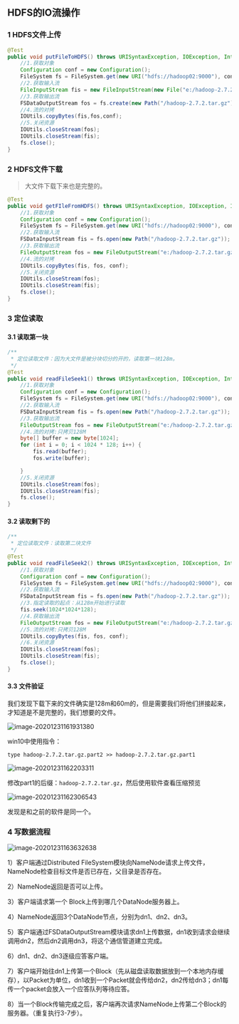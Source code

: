 ## HDFS的IO流操作

### 1 HDFS文件上传

```java
@Test
public void putFileToHDFS() throws URISyntaxException, IOException, InterruptedException {
    //1.获取对象
    Configuration conf = new Configuration();
    FileSystem fs = FileSystem.get(new URI("hdfs://hadoop02:9000"), conf, "code1997");
    //2.获取输入流
    FileInputStream fis = new FileInputStream(new File("e:/hadoop-2.7.2.tar.gz"));
    //3.获取输出流
    FSDataOutputStream fos = fs.create(new Path("/hadoop-2.7.2.tar.gz"));
    //4.流的对拷
    IOUtils.copyBytes(fis,fos,conf);
    //5.关闭资源
    IOUtils.closeStream(fos);
    IOUtils.closeStream(fis);
    fs.close();
}
```

### 2 HDFS文件下载

> 大文件下载下来也是完整的。

```java
@Test
public void getFIleFromHDFS() throws URISyntaxException, IOException, InterruptedException {
    //1.获取对象
    Configuration conf = new Configuration();
    FileSystem fs = FileSystem.get(new URI("hdfs://hadoop02:9000"), conf, "code1997");
    //2.获取输入流
    FSDataInputStream fis = fs.open(new Path("/hadoop-2.7.2.tar.gz"));
    //3.获取输出流
    FileOutputStream fos = new FileOutputStream("e:/hadoop-2.7.2.tar.gz.part");
    //4.流的对拷
    IOUtils.copyBytes(fis, fos, conf);
    //5.关闭资源
    IOUtils.closeStream(fos);
    IOUtils.closeStream(fis);
    fs.close();
}
```

### 3 定位读取

#### 3.1 读取第一块

```java
/**
 * 定位读取文件：因为大文件是被分块切分的开的，读取第一块128m。
 */
@Test
public void readFileSeek1() throws URISyntaxException, IOException, InterruptedException {
    //1.获取对象
    Configuration conf = new Configuration();
    FileSystem fs = FileSystem.get(new URI("hdfs://hadoop02:9000"), conf, "code1997");
    //2.获取输入流
    FSDataInputStream fis = fs.open(new Path("/hadoop-2.7.2.tar.gz"));
    //3.获取输出流
    FileOutputStream fos = new FileOutputStream("e:/hadoop-2.7.2.tar.gz.part1");
    //4.流的对拷:只拷贝128M
    byte[] buffer = new byte[1024];
    for (int i = 0; i < 1024 * 128; i++) {
        fis.read(buffer);
        fos.write(buffer);

    }
    //5.关闭资源
    IOUtils.closeStream(fos);
    IOUtils.closeStream(fis);
    fs.close();
}
```

#### 3.2 读取剩下的

```java
/**
 * 定位读取文件：读取第二块文件
 */
@Test
public void readFileSeek2() throws URISyntaxException, IOException, InterruptedException {
    //1.获取对象
    Configuration conf = new Configuration();
    FileSystem fs = FileSystem.get(new URI("hdfs://hadoop02:9000"), conf, "code1997");
    //2.获取输入流
    FSDataInputStream fis = fs.open(new Path("/hadoop-2.7.2.tar.gz"));
    //3.指定读取的起点：从128m开始进行读取
    fis.seek(1024*1024*128);
    //4.获取输出流
    FileOutputStream fos = new FileOutputStream("e:/hadoop-2.7.2.tar.gz.part2");
    //5.流的对拷:只拷贝128M
    IOUtils.copyBytes(fis, fos, conf);
    //6.关闭资源
    IOUtils.closeStream(fos);
    IOUtils.closeStream(fis);
    fs.close();
}
```

#### 3.3 文件验证

​	我们发现下载下来的文件确实是128m和60m的，但是需要我们将他们拼接起来，才知道是不是完整的，我们想要的文件。

![image-20201231161931380](https://gitee.com/code1997/blog-image/raw/master/images/image-20201231161931380.png)

win10中使用指令：

```shell
type hadoop-2.7.2.tar.gz.part2 >> hadoop-2.7.2.tar.gz.part1
```

![image-20201231162203311](https://gitee.com/code1997/blog-image/raw/master/images/image-20201231162203311.png)

修改part1的后缀：`hadoop-2.7.2.tar.gz`，然后使用软件查看压缩预览

![image-20201231162306543](https://gitee.com/code1997/blog-image/raw/master/images/image-20201231162306543.png)

发现是和之前的软件是同一个。

### 4 写数据流程

![image-20201231163632638](https://gitee.com/code1997/blog-image/raw/master/images/image-20201231163632638.png)

1）客户端通过Distributed FileSystem模块向NameNode请求上传文件，NameNode检查目标文件是否已存在，父目录是否存在。

2）NameNode返回是否可以上传。

3）客户端请求第一个 Block上传到哪几个DataNode服务器上。

4）NameNode返回3个DataNode节点，分别为dn1、dn2、dn3。

5）客户端通过FSDataOutputStream模块请求dn1上传数据，dn1收到请求会继续调用dn2，然后dn2调用dn3，将这个通信管道建立完成。

6）dn1、dn2、dn3逐级应答客户端。

7）客户端开始往dn1上传第一个Block（先从磁盘读取数据放到一个本地内存缓存），以Packet为单位，dn1收到一个Packet就会传给dn2，dn2传给dn3；dn1每传一个packet会放入一个应答队列等待应答。

8）当一个Block传输完成之后，客户端再次请求NameNode上传第二个Block的服务器。（重复执行3-7步）。